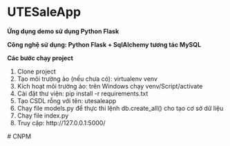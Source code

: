 # UTESaleApp
<p><strong>Ứng dụng demo sử dụng Python Flask</strong></p>
<p><strong>Công nghệ sử dụng: Python Flask + SqlAlchemy tương tác MySQL</strong></p>
<p><strong>Các bước chạy project</strong></p>
<ol>
  <li>Clone project</li>
  <li>Tạo môi trường ảo (nếu chưa có): virtualenv venv</li>
  <li>Kích hoạt môi trường ảo: trên Windows chạy venv/Script/activate</li>
  <li>Cài đặt thư viện: pip install -r requirements.txt</li>
  <li>Tạo CSDL rỗng với tên: utesaleapp</li>
  <li>Chạy file models.py để thực thi lệnh db.create_all() cho tạo cơ sở dữ liệu</li>
  <li>Chạy file index.py</li>
  <li>Truy cập: http://127.0.0.1:5000/</li>
</ol>
# CNPM
